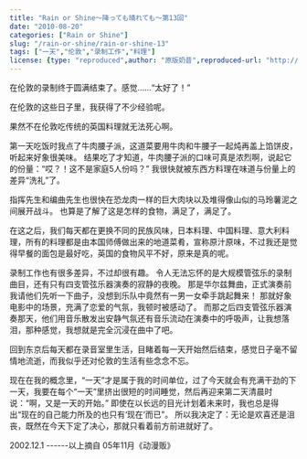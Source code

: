 ```yaml
---
title: "Rain or Shine～降っても晴れても〜第13回"
date: "2010-08-20"
categories: ["Rain or Shine"]
slug: "/rain-or-shine/rain-or-shine-13"
tags: ["一天","伦敦","录制工作","料理"]
license: {type: "reproduced",author: "原版奶昔",reproduced-url: "http://spaces.msn.com/shinnsama/blog/cns!4E2F09F0EF53C369!1551.entry",reproduced-website: "あだち充の屋根裏部屋"}
---
```


在伦敦的录制终于圆满结束了。感觉……“太好了！”

在伦敦的这些日子里，我获得了不少经验呢。

果然不在伦敦吃传统的英国料理就无法死心啊。

第一天吃饭时我点了牛肉腰子派，这道菜要用牛肉和牛腰子一起炖再盖上馅饼皮，听起来好象很美味。 结果吃了才知道，牛肉腰子派的口味可真是浓烈啊，说起它的份量：“哎？！这不是家庭5人份吗？” 我很快就被东西方料理在味道与份量上的差异“洗礼”了。

指挥先生和编曲先生也很快在恐龙肉一样的巨大肉块以及堆得像山似的马玲薯泥之间展开战斗。 也算是了解了这是怎样的食物，满足了，满足了。

在这之后，我们每天都在更换不同的民族风味，日本料理、中国料理、意大利料理，所有的料理都是由本国师傅做出来的地道菜肴，宣称原汁原味，不过我还是觉得早餐的面包是最好吃，英国的食物风平不好，原来是真的呢。

录制工作也有很多差异，不过却很有趣。 令人无法忘怀的是大规模管弦乐的录制曲目，还有只有四支管弦乐器演奏的寂静的夜晚。 那是华尔兹舞曲，正式演奏前我请他们先听一下曲子，没想到乐队中竟然有一男一女牵手跳起舞来！ 那就好象电影中的场景，充满了恋爱的气氛，我顿时被感动了。 而那之后四支管弦乐器演奏那天，他们用音乐散发出安静气氛还有音乐流动在演奏中的呼吸声，让我想落泪，那种感觉，我想就是完全沉浸在曲中了吧。

回到东京后每天都在录音室里生活，目睹着每一天开始然后结束，感觉日子毫不留情地流逝，而我似乎还对伦敦的生活有些念念不忘。

现在在我的概念里，“一天”才是属于我的时间单位，过了今天就会有充满干劲的下一天，我要在每个“一天”里挤出很短的时间睡觉，然后再迎来第二天清晨时说：“啊，又是一天的开始。” 即使在以长远的目光计划着未来时，我也总是得出“现在的自己能力所及的也只有‘现在’而已”。 所以我决定了：无论是欢喜还是沮丧，既然在今天下定了决心，那就只看着前方前进就好了。

2002.12.1 ------以上摘自 05年11月《动漫贩》
